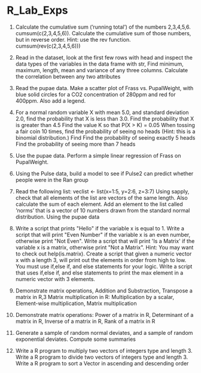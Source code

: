 # R_Lab_Exps

1.	Calculate the cumulative sum (’running total’) of the numbers 2,3,4,5,6. cumsum(c(2,3,4,5,6)). Calculate the cumulative sum of those numbers, but in reverse order.       Hint: use the rev function. cumsum(rev(c(2,3,4,5,6)))
2.	Read in the dataset, look at the first few rows with head and inspect the data types of the variables in the data frame with str, Find minimum, maximum, length, mean     and variance of any three columns. Calculate the correlation between any two attributes

3.	Read the pupae data. Make a scatter plot of Frass vs. PupalWeight, with blue solid circles for a CO2 concentration of 280ppm and red for 400ppm. Also add a legend.

4.	For a normal random variable X with mean 5.0, and standard deviation 2.0, find the probability that X is less than 3.0. Find the probability that X is greater than       4.5 Find the value K so that P(X > K) = 0.05 When tossing a fair coin 10 times, find the probability of seeing no heads (Hint: this is a binomial distribution.) Find     Find the probability of seeing exactly 5 heads Find the probability of seeing more than 7 heads

5.	Use the pupae data. Perform a simple linear regression of Frass on PupalWeight.

6.	Using the Pulse data, build a model to see if Pulse2 can predict whether people were in the Ran group

7.	Read the following list: veclist <- list(x=1:5, y=2:6, z=3:7) Using sapply, check that all elements of the list are vectors of the same length. Also calculate the       sum of each element. Add an element to the list called ’norms’ that is a vector of 10 numbers drawn from the standard normal distribution. Using the pupae data

8.	Write a script that prints "Hello" if the variable x is equal to 1. Write a script that will print "Even Number" if the variable x is an even number, otherwise print     "Not Even". Write a script that will print 'Is a Matrix' if the variable x is a matrix, otherwise print "Not a Matrix". Hint: You may want to check out                   help(is.matrix). Create a script that given a numeric vector x with a length 3, will print out the elements in order from high to low. You must use if,else if, and       else statements for your logic. Write a script that uses if,else if, and else statements to print the max element in a numeric vector with 3 elements.

9.	Demonstrate matrix operations, Addition and Substraction, Transpose a matrix in R,3 Matrix multiplication in R: Multiplication by a scalar, Element-wise                 multiplication, Matrix multiplication

10.	Demonstrate matrix operations: Power of a matrix in R, Determinant of a matrix in R, Inverse of a matrix in R, Rank of a matrix in R

11.	Generate a sample of random normal deviates, and a sample of random exponential deviates. Compute some summaries

12.	Write a R program to multiply two vectors of integers type and length 3. Write a R program to divide two vectors of integers type and length 3. Write a R program to     sort a Vector in ascending and descending order
